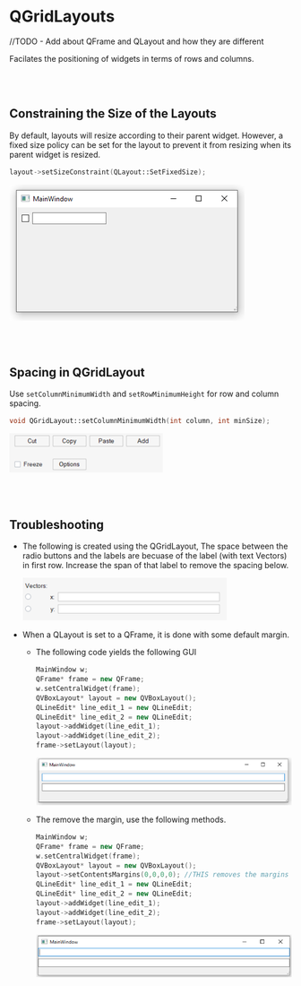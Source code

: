 # QGridLayouts

//TODO - Add about QFrame and QLayout and how they are different

Facilates the positioning of widgets in terms of rows and columns.

<br>
<br>

## Constraining the Size of the Layouts

By default, layouts will resize according to their parent widget. However, a fixed size policy can be set for the layout to prevent it from resizing when its parent widget is resized.

```cpp
layout->setSizeConstraint(QLayout::SetFixedSize);
```

![image](./_assets/qlayout-constrain.png)

<br>
<br>

## Spacing in QGridLayout

Use `setColumnMinimumWidth` and `setRowMinimumHeight` for row and column spacing.

```cpp
void QGridLayout::setColumnMinimumWidth(int column, int minSize);
```

![image](./_assets/qgrid-2.png)

<br>
<br>

## Troubleshooting

- The following is created using the QGridLayout, The space between the radio buttons and the labels are becuase of the label (with text Vectors) in first row. Increase the span of that label to remove the spacing below.

  ![image](./_assets/qgrid-1.png)

- When a QLayout is set to a QFrame, it is done with some default margin.

  - The following code yields the following GUI

    ```cpp
    MainWindow w;
    QFrame* frame = new QFrame;
    w.setCentralWidget(frame);
    QVBoxLayout* layout = new QVBoxLayout();
    QLineEdit* line_edit_1 = new QLineEdit;
    QLineEdit* line_edit_2 = new QLineEdit;
    layout->addWidget(line_edit_1);
    layout->addWidget(line_edit_2);
    frame->setLayout(layout);
    ```

    ![image](./_assets/qframe-1.png)

  - The remove the margin, use the following methods.

    ```cpp
    MainWindow w;
    QFrame* frame = new QFrame;
    w.setCentralWidget(frame);
    QVBoxLayout* layout = new QVBoxLayout();
    layout->setContentsMargins(0,0,0,0); //THIS removes the margins
    QLineEdit* line_edit_1 = new QLineEdit;
    QLineEdit* line_edit_2 = new QLineEdit;
    layout->addWidget(line_edit_1);
    layout->addWidget(line_edit_2);
    frame->setLayout(layout);
    ```

    ![image](./_assets/qframe-2.png)
